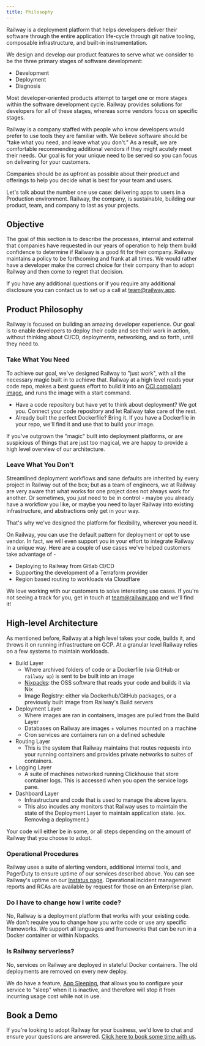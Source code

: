 ```yaml
---
title: Philosophy
---
```


Railway is a deployment platform that helps developers deliver their software through the entire application life-cycle through git native tooling, composable infrastructure, and built-in instrumentation. 

We design and develop our product features to serve what we consider to be the three primary stages of software development:
- Development
- Deployment
- Diagnosis

Most developer-oriented products attempt to target one or more stages within the software development cycle. Railway provides solutions for developers for all of these stages, whereas some vendors focus on specific stages.

Railway is a company staffed with people who know developers would prefer to use tools they are familiar with. We believe software should be "take what you need, and leave what you don't." As a result, we are comfortable recommending additional vendors if they might acutely meet their needs. Our goal is for your unique need to be served so you can focus on delivering for your customers.

Companies should be as upfront as possible about their product and offerings to help you decide what is best for your team and users. 

Let's talk about the number one use case: delivering apps to users in a Production environment. Railway, the company, is sustainable, building our product, team, and company to last as your projects.

## Objective

The goal of this section is to describe the processes, internal and external that companies have requested in our years of operation to help them build confidence to determine if Railway is a good fit for their company.  Railway maintains a policy to be forthcoming and frank at all times. We would rather have a developer make the correct choice for their company than to adopt Railway and then come to regret that decision.

If you have any additional questions or if you require any additional disclosure you can contact us to set up a call at [team@railway.app](mailto:team@railway.app).

## Product Philosophy

Railway is focused on building an amazing developer experience.  Our goal is to enable developers to deploy their code and see their work in action, without thinking about CI/CD, deployments, networking, and so forth, until they need to.

### Take What You Need

To achieve our goal, we've designed Railway to "just work", with all the necessary magic built in to achieve that. Railway at a high level reads your code repo, makes a best guess effort to build it into an [OCI compliant image](https://opencontainers.org/), and runs the image with a start command.

- Have a code repository but have yet to think about deployment? We got you. Connect your code repository and let Railway take care of the rest.
- Already built the perfect Dockerfile?  Bring it.  If you have a Dockerfile in your repo, we'll find it and use that to build your image.

If you've outgrown the "magic" built into deployment platforms, or are suspicious of things that are just too magical, we are happy to provide a high level overview of our architecture.

### Leave What You Don't

Streamlined deployment workflows and sane defaults are inherited by every project in Railway out of the box; but as a team of engineers, we at Railway are very aware that what works for one project does not always work for another.  Or sometimes, you just need to be in control - maybe you already have a workflow you like, or maybe you need to layer Railway into existing infrastructure, and abstractions only get in your way.  

That's why we've designed the platform for flexibility, wherever you need it.

On Railway, you can use the default pattern for deployment or opt to use vendor. In fact, we will even support you in your effort to integrate Railway in a unique way.  Here are a couple of use cases we've helped customers take advantage of -
- Deploying to Railway from Gitlab CI/CD
- Supporting the development of a Terraform provider
- Region based routing to workloads via Cloudflare

We love working with our customers to solve interesting use cases. If you're not seeing a track for you, get in touch at [team@railway.app](mailto:team@railway.app) and we'll find it!

## High-level Architecture

As mentioned before, Railway at a high level takes your code, builds it, and throws it on running infrastructure on GCP. At a granular level Railway relies on a few systems to maintain workloads. 

- Build Layer
  - Where archived folders of code or a Dockerfile (via GitHub or `railway up`) is sent to be built into an image
  - [Nixpacks](https://nixpacks.com/docs): the OSS software that reads your code and builds it via Nix
  - Image Registry: either via Dockerhub/GitHub packages, or a previously built image from Railway's Build servers
- Deployment Layer
  - Where images are ran in containers, images are pulled from the Build Layer
  - Databases on Railway are images + volumes mounted on a machine
  - Cron services are containers ran on a defined schedule
- Routing Layer
  - This is the system that Railway maintains that routes requests into your running containers and provides private networks to suites of containers.
- Logging Layer
  - A suite of machines networked running Clickhouse that store container logs. This is accessed when you open the service logs pane.
- Dashboard Layer
  - Infrastructure and code that is used to manage the above layers.
  - This also incudes any monitors that Railway uses to maintain the state of the Deployment Layer to maintain application state. (ex. Removing a deployment.)

Your code will either be in some, or all steps depending on the amount of Railway that you choose to adopt.

### Operational Procedures

Railway uses a suite of alerting vendors, additional internal tools, and PagerDuty to ensure uptime of our services described above. You can see Railway's uptime on our [Instatus page](https://railway.instatus.com/). Operational incident management reports and RCAs are available by request for those on an Enterprise plan.

### Do I have to change how I write code?

No, Railway is a deployment platform that works with your existing code. We don't require you to change how you write code or use any specific frameworks. We support all languages and frameworks that can be run in a Docker container or within Nixpacks.

### Is Railway serverless?

No, services on Railway are deployed in stateful Docker containers. The old deployments are removed on every new deploy.

We do have a feature, [App Sleeping](/reference/app-sleeping), that allows you to configure your service to "sleep" when it is inactive, and therefore will stop it from incurring usage cost while not in use.

## Book a Demo

If you're looking to adopt Railway for your business, we'd love to chat and ensure your questions are answered.  [Click here to book some time with us](https://cal.com/team/railway/demonew).